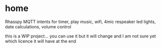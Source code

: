 # home
Rhasspy MQTT intents for timer, play music, wifi, 4mic respeaker led lights, date calculations, volume control


this is a WIP project... you can use it but it will change and I am not sure yet which licence it will have at the end

